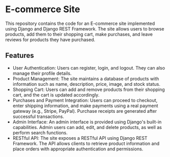 # E-commerce Site

This repository contains the code for an E-commerce site implemented using Django and Django REST Framework. The site allows users to browse products, add them to their shopping cart, make purchases, and leave reviews for products they have purchased.

## Features

- User Authentication: Users can register, login, and logout. They can also manage their profile details.
- Product Management: The site maintains a database of products with information such as name, description, price, image, and stock status.
- Shopping Cart: Users can add and remove products from their shopping cart, and the cart is updated accordingly.
- Purchases and Payment Integration: Users can proceed to checkout, enter shipping information, and make payments using a real payment gateway (e.g., Stripe, PayPal). Purchase receipts are generated after successful transactions.
- Admin Interface: An admin interface is provided using Django's built-in capabilities. Admin users can add, edit, and delete products, as well as perform search functions.
- RESTful API: The site exposes a RESTful API using Django REST Framework. The API allows clients to retrieve product information and place orders with appropriate authentication and permissions.
